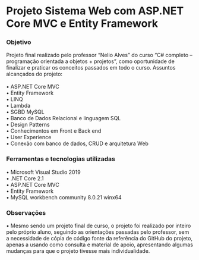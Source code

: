 <h1>Projeto Sistema Web com ASP.NET Core MVC e Entity Framework</h1>

<h3>Objetivo</h3>
Projeto final realizado pelo professor “Nelio Alves” do curso “C# completo – programação orientada a objetos + projetos”, como oportunidade de finalizar e praticar os conceitos passados em todo o curso.  Assuntos alcançados do projeto:<br>
<br>•	ASP.NET Core MVC<br>
•	Entity Framework<br>
•	LINQ<br>
•	Lambda<br>
•	SGBD MySQL<br>
•	Banco de Dados Relacional e linguagem SQL<br>
•	Design Patterns <br>
•	Conhecimentos em Front e Back end<br>
•	User Experience<br>
•	 Conexão com banco de dados, CRUD e arquitetura Web<br>


<h3>Ferramentas e tecnologias utilizadas</h3>
•	Microsoft Visual Studio 2019<br>
•	.NET Core 2.1<br>
•	ASP.NET Core MVC<br>
•	Entity Framework<br>
•	MySQL workbench community 8.0.21 winx64 <br>


<h3>Observações</h3>
•	Mesmo sendo um projeto final de curso, o projeto foi realizado por inteiro pelo próprio aluno, seguindo as orientações passadas pelo professor, sem a necessidade de cópia de código fonte da referência do GitHub do projeto, apenas a usando como consulta e material de apoio, apresentando algumas mudanças para que o projeto tivesse mais individualidade. <br>
